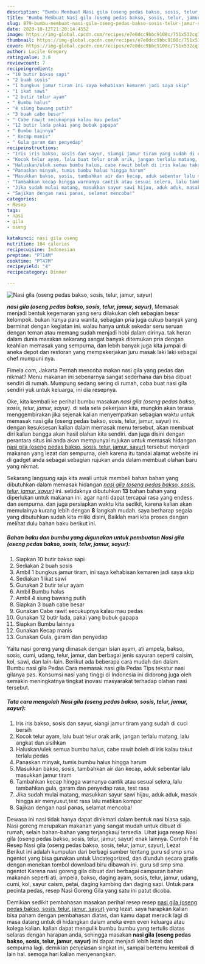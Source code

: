 ```yaml
---
description: "Bumbu Membuat Nasi gila (oseng pedas bakso, sosis, telur, jamur, sayur) yang Bikin Ngiler"
title: "Bumbu Membuat Nasi gila (oseng pedas bakso, sosis, telur, jamur, sayur) yang Bikin Ngiler"
slug: 879-bumbu-membuat-nasi-gila-oseng-pedas-bakso-sosis-telur-jamur-sayur-yang-bikin-ngiler
date: 2020-10-12T21:20:14.455Z
image: https://img-global.cpcdn.com/recipes/e7e0dcc9bbc9108c/751x532cq70/nasi-gila-oseng-pedas-bakso-sosis-telur-jamur-sayur-foto-resep-utama.jpg
thumbnail: https://img-global.cpcdn.com/recipes/e7e0dcc9bbc9108c/751x532cq70/nasi-gila-oseng-pedas-bakso-sosis-telur-jamur-sayur-foto-resep-utama.jpg
cover: https://img-global.cpcdn.com/recipes/e7e0dcc9bbc9108c/751x532cq70/nasi-gila-oseng-pedas-bakso-sosis-telur-jamur-sayur-foto-resep-utama.jpg
author: Lucile Gregory
ratingvalue: 3.8
reviewcount: 7
recipeingredient:
- "10 butir bakso sapi"
- "2 buah sosis"
- "1 bungkus jamur tiram ini saya kehabisan kemaren jadi saya skip"
- "1 ikat sawi"
- "2 butir telur ayam"
- " Bumbu halus"
- "4 siung bawang putih"
- "3 buah cabe besar"
- " Cabe rawit secukupnya kalau mau pedas"
- "12 butir lada pakai yang bubuk gapapa"
- " Bumbu lainnya"
- " Kecap manis"
- " Gula garam dan penyedap"
recipeinstructions:
- "Iris iris bakso, sosis dan sayur, siangi jamur tiram yang sudah di cuci bersih"
- "Kocok telur ayam, lalu buat telur orak arik, jangan terlalu matang, lalu angkat dan sisihkan"
- "Haluskan/ulek semua bumbu halus, cabe rawit boleh di iris kalau takut terlalu pedas"
- "Panaskan minyak, tumis bumbu halus hingga harum"
- "Masukkan bakso, sosis, tambahkan air dan kecap, aduk sebentar lalu masukkan jamur tiram"
- "Tambahkan kecap hingga warnanya cantik atau sesuai selera, lalu tambahkan gula, garam dan penyedap rasa, test rasa"
- "Jika sudah mulai matang, masukkan sayur sawi hijau, aduk aduk, masak hingga air menyusut,test rasa lalu matikan kompor"
- "Sajikan dengan nasi panas, selamat mencoba!"
categories:
- Resep
tags:
- nasi
- gila
- oseng

katakunci: nasi gila oseng 
nutrition: 104 calories
recipecuisine: Indonesian
preptime: "PT14M"
cooktime: "PT47M"
recipeyield: "4"
recipecategory: Dinner

---
```



![Nasi gila (oseng pedas bakso, sosis, telur, jamur, sayur)](https://img-global.cpcdn.com/recipes/e7e0dcc9bbc9108c/751x532cq70/nasi-gila-oseng-pedas-bakso-sosis-telur-jamur-sayur-foto-resep-utama.jpg)

<b><i>nasi gila (oseng pedas bakso, sosis, telur, jamur, sayur)</i></b>, Memasak menjadi bentuk kegemaran yang seru dilakukan oleh sebagian besar kelompok. bukan hanya para wanita, sebagian pria juga cukup banyak yang berminat dengan kegiatan ini. walau hanya untuk sekedar seru seruan dengan teman atau memang sudah menjadi hobi dalam dirinya. tak heran dalam dunia masakan sekarang sangat banyak ditemukan pria dengan keahlian memasak yang sempurna, dan lebih banyak juga kita jumpai di aneka depot dan restoran yang mempekerjakan juru masak laki laki sebagai chef mumpuni nya.

Fimela.com, Jakarta Pernah mencoba makan nasi gila yang pedas dan nikmat? Menu makanan ini sebenarnya sangat sederhana dan bisa dibuat sendiri di rumah. Mumpung sedang sering di rumah, coba buat nasi gila sendiri yuk untuk keluarga, ini dia resepnya.

Oke, kita kembali ke perihal bumbu masakan <i>nasi gila (oseng pedas bakso, sosis, telur, jamur, sayur)</i>. di sela sela pekerjaan kita, mungkin akan terasa menggembirakan jika sejenak kalian menyempatkan sebagian waktu untuk memasak nasi gila (oseng pedas bakso, sosis, telur, jamur, sayur) ini. dengan kesuksesan kalian dalam memasak menu tersebut, akan membuat diri kalian bangga akan hasil olahan kita sendiri. dan juga disini dengan perantara situs ini anda akan mempunyai rujukan untuk memasak hidangan <u>nasi gila (oseng pedas bakso, sosis, telur, jamur, sayur)</u> tersebut menjadi makanan yang lezat dan sempurna, oleh karena itu tandai alamat website ini di gadget anda sebagai sebagian rujukan anda dalam membuat olahan baru yang nikmat.


Sekarang langsung saja kita awali untuk membeli bahan bahan yang dibutuhkan dalam memasak hidangan <u><i>nasi gila (oseng pedas bakso, sosis, telur, jamur, sayur)</i></u> ini. setidaknya dibutuhkan <b>13</b> bahan bahan yang diperlukan untuk makanan ini. agar nanti dapat tercapai rasa yang endess dan sempurna. dan juga persiapkan waktu kita sedikit, karena kalian akan memulainya kurang lebih dengan <b>8</b> langkah mudah. saya berharap segala yang dibutuhkan sudah kita miliki disini, Baiklah mari kita proses dengan melihat dulu bahan baku berikut ini.

<!--inarticleads1-->

##### Bahan baku dan bumbu yang digunakan untuk pembuatan Nasi gila (oseng pedas bakso, sosis, telur, jamur, sayur):

1. Siapkan 10 butir bakso sapi
1. Sediakan 2 buah sosis
1. Ambil 1 bungkus jamur tiram, ini saya kehabisan kemaren jadi saya skip
1. Sediakan 1 ikat sawi
1. Gunakan 2 butir telur ayam
1. Ambil  Bumbu halus
1. Ambil 4 siung bawang putih
1. Siapkan 3 buah cabe besar
1. Gunakan  Cabe rawit secukupnya kalau mau pedas
1. Gunakan 12 butir lada, pakai yang bubuk gapapa
1. Siapkan  Bumbu lainnya
1. Gunakan  Kecap manis
1. Gunakan  Gula, garam dan penyedap


Yaitu nasi goreng yang dimasak dengan isian ayam, ati ampela, bakso, sosis, cumi, udang, telur, jamur, dan berbagai jenis sayuran seperti caisim, kol, sawi, dan lain-lain. Berikut ada beberapa cara mudah dan dalam. Bumbu nasi gila Pedas Cara memasak nasi gila Pedas Tips tekstur nasi gilanya pas. Konsumsi nasi yang tinggi di Indonesia ini didorong juga oleh semakin meningkatnya tingkat inovasi masyarakat terhadap olahan nasi tersebut. 

<!--inarticleads2-->

##### Tata cara mengolah Nasi gila (oseng pedas bakso, sosis, telur, jamur, sayur):

1. Iris iris bakso, sosis dan sayur, siangi jamur tiram yang sudah di cuci bersih
1. Kocok telur ayam, lalu buat telur orak arik, jangan terlalu matang, lalu angkat dan sisihkan
1. Haluskan/ulek semua bumbu halus, cabe rawit boleh di iris kalau takut terlalu pedas
1. Panaskan minyak, tumis bumbu halus hingga harum
1. Masukkan bakso, sosis, tambahkan air dan kecap, aduk sebentar lalu masukkan jamur tiram
1. Tambahkan kecap hingga warnanya cantik atau sesuai selera, lalu tambahkan gula, garam dan penyedap rasa, test rasa
1. Jika sudah mulai matang, masukkan sayur sawi hijau, aduk aduk, masak hingga air menyusut,test rasa lalu matikan kompor
1. Sajikan dengan nasi panas, selamat mencoba!


Dewasa ini nasi tidak hanya dapat dinikmati dalam bentuk nasi biasa saja. Nasi goreng merupakan makanan yang sangat mudah untuk dibuat di rumah, selain bahan-bahan yang terjangkau/ tersedia. Lihat juga resep Nasi gila (oseng pedas bakso, sosis, telur, jamur, sayur) enak lainnya. Contoh File Resep Nasi gila (oseng pedas bakso, sosis, telur, jamur, sayur), Lezat Berikut ini adalah kumpulan dari berbagi sumber tentang guru sd smp sma ngentot yang bisa gunakan untuk Uncategorized, dan diunduh secara gratis dengan menekan tombol download biru dibawah ini. guru sd smp sma ngentot Karena nasi goreng gila dibuat dari berbagai campuran bahan makanan seperti ati, ampela, bakso, daging ayam, sosis, telur, jamur, udang, cumi, kol, sayur caism, petai, daging kambing dan daging sapi. Untuk para pecinta pedas, resep Nasi Goreng Gila yang satu ini patut dicoba. 

Demikian sedikit pembahasan masakan perihal resep resep <u>nasi gila (oseng pedas bakso, sosis, telur, jamur, sayur)</u> yang lezat. saya harapkan kalian bisa paham dengan pembahasan diatas, dan kamu dapat meracik lagi di masa datang untuk di hidangkan dalam aneka even even keluarga atau kolega kalian. kalian dapat mengulik bumbu bumbu yang tertulis diatas selaras dengan harapan anda, sehingga masakan <b>nasi gila (oseng pedas bakso, sosis, telur, jamur, sayur)</b> ini dapat menjadi lebih lezat dan sempurna lagi. demikian penjelasan singkat ini, sampai bertemu kembali di lain hal. semoga hari kalian menyenangkan.
